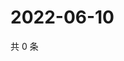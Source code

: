 # 2022-06-10

共 0 条

<!-- BEGIN WEIBO -->
<!-- 最后更新时间 Fri Jun 10 2022 21:31:24 GMT+0800 (China Standard Time) -->

<!-- END WEIBO -->
